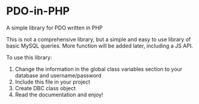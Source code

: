 # PDO-in-PHP
A simple library for PDO written in PHP

This is not a comprehensive library, but a simple and easy to use library of basic MySQL queries. More function will be added later, including a JS API.<br>

To use this library:<br>
1. Change the information in the global class variables section to your database and username/password<br>
2. Include this file in your project<br>
3. Create DBC class object<br>
4. Read the documentation and enjoy!<br>
